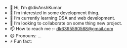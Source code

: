 - 👋 Hi, I’m @divAnshKumar
- 👀 I’m interested in some development thing.
- 🌱 I’m currently learning DSA and web development.
- 💞️ I’m looking to collaborate on some thing new project.
- 📫 How to reach me :- dk6395590568@gmail.com
- 😄 Pronouns: ...
- ⚡ Fun fact: 

<!---
divAnshKumar/divAnshKumar is a ✨ special ✨ repository because its `README.md` (this file) appears on your GitHub profile.
You can click the Preview link to take a look at your changes.
--->
